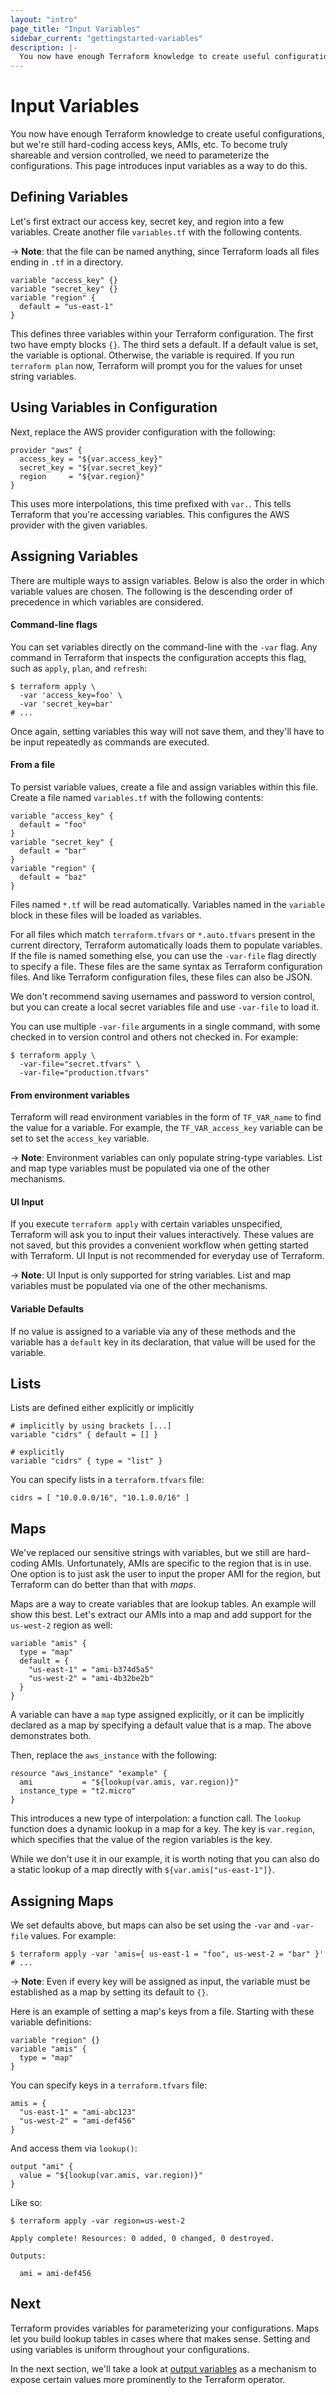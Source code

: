 ```yaml
---
layout: "intro"
page_title: "Input Variables"
sidebar_current: "gettingstarted-variables"
description: |-
  You now have enough Terraform knowledge to create useful configurations, but we're still hardcoding access keys, AMIs, etc. To become truly shareable and committable to version control, we need to parameterize the configurations. This page introduces input variables as a way to do this.
---
```


# Input Variables

You now have enough Terraform knowledge to create useful
configurations, but we're still hard-coding access keys,
AMIs, etc. To become truly shareable and version
controlled, we need to parameterize the configurations. This page
introduces input variables as a way to do this.

## Defining Variables

Let's first extract our access key, secret key, and region
into a few variables. Create another file `variables.tf` with
the following contents.

-> **Note**: that the file can be named anything, since Terraform loads all
files ending in `.tf` in a directory.

```hcl
variable "access_key" {}
variable "secret_key" {}
variable "region" {
  default = "us-east-1"
}
```

This defines three variables within your Terraform configuration.  The first
two have empty blocks `{}`. The third sets a default. If a default value is
set, the variable is optional. Otherwise, the variable is required. If you run
`terraform plan` now, Terraform will prompt you for the values for unset string
variables.

## Using Variables in Configuration

Next, replace the AWS provider configuration with the following:

```hcl
provider "aws" {
  access_key = "${var.access_key}"
  secret_key = "${var.secret_key}"
  region     = "${var.region}"
}
```

This uses more interpolations, this time prefixed with `var.`. This
tells Terraform that you're accessing variables. This configures
the AWS provider with the given variables.

## Assigning Variables

There are multiple ways to assign variables. Below is also the order
in which variable values are chosen. The following is the descending order
of precedence in which variables are considered.

#### Command-line flags

You can set variables directly on the command-line with the
`-var` flag. Any command in Terraform that inspects the configuration
accepts this flag, such as `apply`, `plan`, and `refresh`:

```
$ terraform apply \
  -var 'access_key=foo' \
  -var 'secret_key=bar'
# ...
```

Once again, setting variables this way will not save them, and they'll
have to be input repeatedly as commands are executed.

#### From a file

To persist variable values, create a file and assign variables within
this file. Create a file named `variables.tf` with the following
contents:

```hcl
variable "access_key" {
  default = "foo"
}
variable "secret_key" {
  default = "bar"
}
variable "region" {
  default = "baz"
}
```

Files named `*.tf` will be read automatically. Variables named in the `variable` 
block in these files will be loaded as variables.   

For all files which match `terraform.tfvars` or `*.auto.tfvars` present in the
current directory, Terraform automatically loads them to populate variables. If
the file is named something else, you can use the `-var-file` flag directly to
specify a file. These files are the same syntax as Terraform
configuration files. And like Terraform configuration files, these files
can also be JSON.

We don't recommend saving usernames and password to version control, but you
can create a local secret variables file and use `-var-file` to load it.

You can use multiple `-var-file` arguments in a single command, with some
checked in to version control and others not checked in. For example:

```
$ terraform apply \
  -var-file="secret.tfvars" \
  -var-file="production.tfvars"
```

#### From environment variables

Terraform will read environment variables in the form of `TF_VAR_name`
to find the value for a variable. For example, the `TF_VAR_access_key`
variable can be set to set the `access_key` variable.

-> **Note**: Environment variables can only populate string-type variables.
List and map type variables must be populated via one of the other mechanisms.

#### UI Input

If you execute `terraform apply` with certain variables unspecified,
Terraform will ask you to input their values interactively.  These
values are not saved, but this provides a convenient workflow when getting
started with Terraform. UI Input is not recommended for everyday use of
Terraform.

-> **Note**: UI Input is only supported for string variables. List and map
variables must be populated via one of the other mechanisms.

#### Variable Defaults

If no value is assigned to a variable via any of these methods and the
variable has a `default` key in its declaration, that value will be used
for the variable.

<a id="lists"></a>
## Lists

Lists are defined either explicitly or implicitly

```hcl
# implicitly by using brackets [...]
variable "cidrs" { default = [] }

# explicitly
variable "cidrs" { type = "list" }
```

You can specify lists in a `terraform.tfvars` file:

```hcl
cidrs = [ "10.0.0.0/16", "10.1.0.0/16" ]
```

## Maps

We've replaced our sensitive strings with variables, but we still
are hard-coding AMIs. Unfortunately, AMIs are specific to the region
that is in use. One option is to just ask the user to input the proper
AMI for the region, but Terraform can do better than that with
_maps_.

Maps are a way to create variables that are lookup tables. An example
will show this best. Let's extract our AMIs into a map and add
support for the `us-west-2` region as well:

```hcl
variable "amis" {
  type = "map"
  default = {
    "us-east-1" = "ami-b374d5a5"
    "us-west-2" = "ami-4b32be2b"
  }
}
```

A variable can have a `map` type assigned explicitly, or it can be implicitly
declared as a map by specifying a default value that is a map. The above
demonstrates both.

Then, replace the `aws_instance` with the following:

```hcl
resource "aws_instance" "example" {
  ami           = "${lookup(var.amis, var.region)}"
  instance_type = "t2.micro"
}
```

This introduces a new type of interpolation: a function call. The
`lookup` function does a dynamic lookup in a map for a key. The
key is `var.region`, which specifies that the value of the region
variables is the key.

While we don't use it in our example, it is worth noting that you
can also do a static lookup of a map directly with
`${var.amis["us-east-1"]}`.

## Assigning Maps

We set defaults above, but maps can also be set using the `-var` and
`-var-file` values. For example:

```
$ terraform apply -var 'amis={ us-east-1 = "foo", us-west-2 = "bar" }'
# ...
```

-> **Note**: Even if every key will be assigned as input, the variable must be
established as a map by setting its default to `{}`.

Here is an example of setting a map's keys from a file. Starting with these
variable definitions:

```hcl
variable "region" {}
variable "amis" {
  type = "map"
}
```

You can specify keys in a `terraform.tfvars` file:

```hcl
amis = {
  "us-east-1" = "ami-abc123"
  "us-west-2" = "ami-def456"
}
```

And access them via `lookup()`:

```hcl
output "ami" {
  value = "${lookup(var.amis, var.region)}"
}
```

Like so:

```
$ terraform apply -var region=us-west-2

Apply complete! Resources: 0 added, 0 changed, 0 destroyed.

Outputs:

  ami = ami-def456
```

## Next

Terraform provides variables for parameterizing your configurations.
Maps let you build lookup tables in cases where that makes sense.
Setting and using variables is uniform throughout your configurations.

In the next section, we'll take a look at
[output variables](/intro/getting-started/outputs.html) as a mechanism
to expose certain values more prominently to the Terraform operator.
